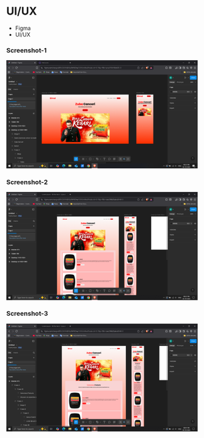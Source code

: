 # UI/UX
- Figma 
- UI/UX

### Screenshot-1
![Screenshot-1](https://github.com/Bishwa7/Web_Dev/blob/7ff99790299ba3576ee9f54316f633f94c0f8de3/Week12/Screenshot(1).png)

### Screenshot-2
![Screenshot-1](https://github.com/Bishwa7/Web_Dev/blob/7ff99790299ba3576ee9f54316f633f94c0f8de3/Week12/Screenshot(2).png)

### Screenshot-3
![Screenshot-1](https://github.com/Bishwa7/Web_Dev/blob/7ff99790299ba3576ee9f54316f633f94c0f8de3/Week12/Screenshot(3).png)